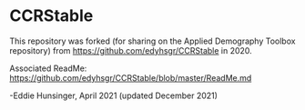 # CCRStable 
This repository was forked (for sharing on the Applied Demography Toolbox repository) from https://github.com/edyhsgr/CCRStable in 2020.

Associated ReadMe: https://github.com/edyhsgr/CCRStable/blob/master/ReadMe.md

-Eddie Hunsinger, April 2021 (updated December 2021)
